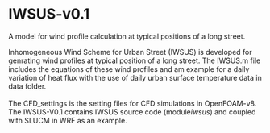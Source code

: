 # IWSUS-v0.1
A model for wind profile calculation at typical positions of a long street.

Inhomogeneous Wind Scheme for Urban Street (IWSUS) is developed for genrating wind profiles at typical position of a long street. The IWSUS.m file includes the equations of these wind profiles and am example for a daily variation of heat flux with the use of daily urban surface temperature data in data folder.
\
\
The CFD_settings is the setting files for CFD simulations in OpenFOAM-v8.
\
The IWSUS-V0.1 contains IWSUS source code (module*iwsus*) and coupled with SLUCM in WRF as an example.
